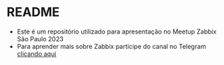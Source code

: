 # README

- Este é um repositório utilizado para apresentação no Meetup Zabbix São Paulo 2023
- Para aprender mais sobre Zabbix participe do canal no Telegram [clicando aqui](https://t.me/+_qdk1e8YzKcwMDgx)